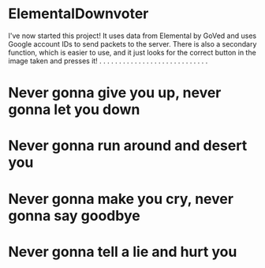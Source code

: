 # ElementalDownvoter

I've now started this project! It uses data from Elemental by GoVed and uses Google account IDs to send packets to the server.
There is also a secondary function, which is easier to use, and it just looks for the correct button in the image taken and presses it!
.
.
.
.
.
.
.
.
.
.
.
.
.
.
.
.
.
.
.
.
.
.
.
.
.
.
.
.
# Never gonna give you up, never gonna let you down
# Never gonna run around and desert you
# Never gonna make you cry, never gonna say goodbye
# Never gonna tell a lie and hurt you
